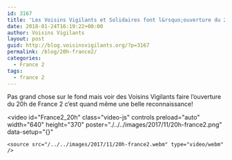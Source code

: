 ```yaml
---
id: 3167
title: 'Les Voisins Vigilants et Solidaires font l&rsquo;ouverture du 20h de France 2'
date: 2018-01-24T16:19:22+00:00
author: Voisins Vigilants
layout: post
guid: http://blog.voisinsvigilants.org/?p=3167
permalink: /blog/20h-france2/
categories:
  - France 2
tags:
  - france 2
---
```

Pas grand chose sur le fond mais voir des Voisins Vigilants faire l&rsquo;ouverture du 20h de France 2 c&rsquo;est quand même une belle reconnaissance!

<video
    id="France2_20h"
    class="video-js"
    controls
    preload="auto"
    width="640"
    height="370"
    poster="./../../images/2017/11/20h-france2.png"
    data-setup="{}"
  >
    <source src="/../../images/2017/11/20h-france2.webm" type="video/webm" />    
</video>  

